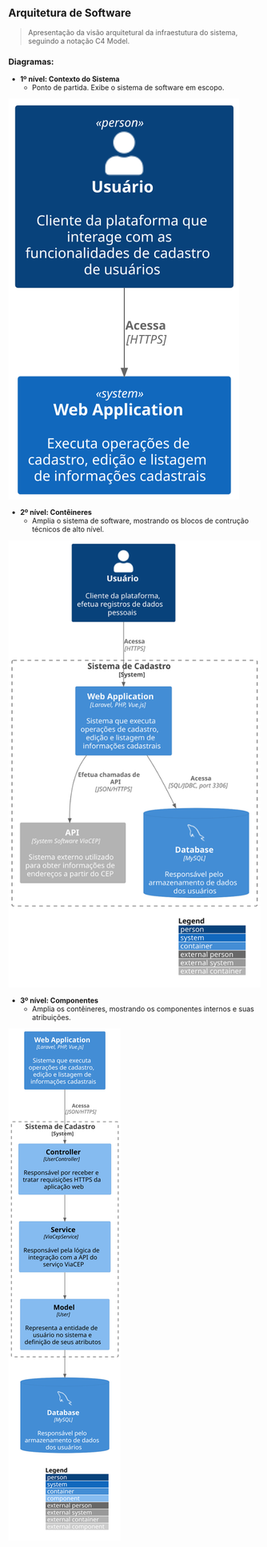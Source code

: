 ## Arquitetura de Software 
> Apresentação da visão arquitetural da infraestutura do sistema, seguindo a notação C4 Model.

### Diagramas:
  - **1º nível: Contexto do Sistema**
       - Ponto de partida. Exibe o sistema de software em escopo.
   
![test](ContextoDoSistema.svg)


  - **2º nível: Contêineres**
       - Amplia o sistema de software, mostrando os blocos de contrução técnicos de alto nível.

![test2](Conteiner.svg)



  - **3º nível: Componentes**
       - Amplia os contêineres, mostrando os componentes internos e suas atribuições.

![test3](Componentes.svg)
